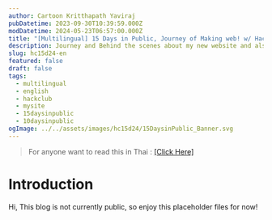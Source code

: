 ```yaml
---
author: Cartoon Kritthapath Yaviraj
pubDatetime: 2023-09-30T10:39:59.000Z
modDatetime: 2024-05-23T06:57:00.000Z
title: "[Multilingual] 15 Days in Public, Journey of Making web! w/ Hack Club Slack | EN"
description: Journey and Behind the scenes about my new website and also 15 Days in Public Challege in Hack Club Slack (Originally 10 Days in Public Challege.)
slug: hc15d24-en
featured: false
draft: false
tags:
  - multilingual
  - english
  - hackclub
  - mysite
  - 15daysinpublic
  - 10daysinpublic
ogImage: ../../assets/images/hc15d24/15DaysinPublic_Banner.svg
---
```


> For anyone want to read this in Thai : [[Click Here]](/posts/hc15d24-th)

# Introduction

Hi, This blog is not currently public, so enjoy this placeholder files for now!
